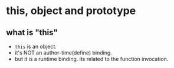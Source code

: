 # this, object and prototype

## what is "this"

* `this` is an object.
* it's NOT an author-time(define) binding.
* but it is a runtime binding. its related to the function invocation.